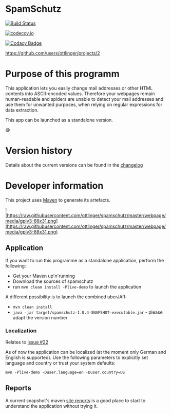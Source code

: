 # SpamSchutz

[![Build Status](https://travis-ci.org/ottlinger/spamschutz.svg?branch=master)](https://travis-ci.org/ottlinger/spamschutz)

[![codecov.io](http://codecov.io/github/ottlinger/spamschutz/coverage.svg?branch=master)](http://codecov.io/github/ottlinger/spamschutz?branch=master)

[![Codacy Badge](https://api.codacy.com/project/badge/grade/ab19f8aeeb264e0bbad1740e07a765aa)](https://www.codacy.com/app/github_25/spamschutz)

https://github.com/users/ottlinger/projects/2

# Purpose of this programm #

This application lets you easily change mail addresses or other HTML contents into ASCII-encoded values. Therefore your webpages remain human-readable and spiders are unable to detect your mail addresses and use them for unwanted purposes, when relying on regular expressions for data extraction.

This app can be launched as a standalone version.

:smile:

# Version history

Details about the current versions can be found in the [changelog](CHANGES.md)

# Developer information #

This project uses [Maven](https://maven.apache.org "Official Maven website") to generate its artefacts.

![https://raw.githubusercontent.com/ottlinger/spamschutz/master/webpage/media/gplv3-88x31.png](https://raw.githubusercontent.com/ottlinger/spamschutz/master/webpage/media/gplv3-88x31.png)

## Application ##
If you want to run this programme as a standalone application, perform the following:

* Get your Maven up'n'running
* Download the sources of spamschutz
* run ```mvn clean install -Plive-demo``` to launch the application

A different possibility is to launch the combined uberJAR:

* ```mvn clean install```
* ```java -jar target/spamschutz-1.0.4-SNAPSHOT-executable.jar``` - please adapt the version number

### Localization ###

Relates to [issue #22](../../issues/22)

  As of now the application can be localized (at the moment only German and English is supported). Use the following parameters to explicitly set language and country or trust your system defaults:
```
mvn -Plive-demo -Duser.language=en -Duser.country=US
```

## Reports ##

A current snapshot's maven [site reports](https://ottlinger.github.io/spamschutz/) is a good place to start to understand the application without trying it.

